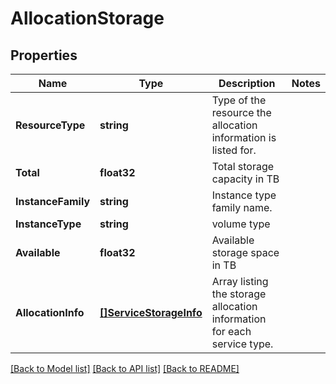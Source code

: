 # AllocationStorage

## Properties

Name | Type | Description | Notes
------------ | ------------- | ------------- | -------------
**ResourceType** | **string** | Type of the resource the allocation information is listed for. | 
**Total** | **float32** | Total storage capacity in TB | 
**InstanceFamily** | **string** | Instance type family name. | 
**InstanceType** | **string** | volume type | 
**Available** | **float32** | Available storage space in TB | 
**AllocationInfo** | [**[]ServiceStorageInfo**](ServiceStorageInfo.md) | Array listing the storage allocation information for each service type. | 

[[Back to Model list]](../README.md#documentation-for-models) [[Back to API list]](../README.md#documentation-for-api-endpoints) [[Back to README]](../README.md)


